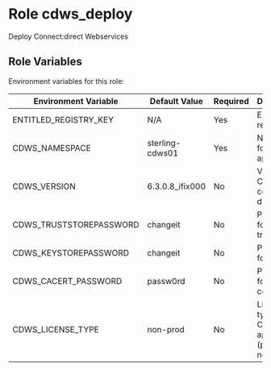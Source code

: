Role cdws_deploy
=========

Deploy Connect:direct Webservices


Role Variables
--------------

Environment variables for this role:

| Environment Variable        | Default Value          | Required | Description                                      |
|-----------------------------|------------------------|----------|--------------------------------------------------|
| ENTITLED_REGISTRY_KEY       | N/A                    | Yes      | Entitlement registry key                         |
| CDWS_NAMESPACE              | sterling-cdws01        | Yes      | Namespace for C:D application                    |
| CDWS_VERSION                | 6.3.0.8_ifix000        | No       | Version of C:D container to deploy               |
| CDWS_TRUSTSTOREPASSWORD     | changeit               | No       | Password for truststore                          |
| CDWS_KEYSTOREPASSWORD       | changeit               | No       | Password for keystore                            |
| CDWS_CACERT_PASSWORD        | passw0rd               | No       | Password for CA certificate                      |
| CDWS_LICENSE_TYPE           | non-prod               | No       | License type for C:D application (prod or non-prod) |

